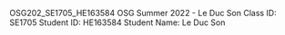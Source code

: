 OSG202_SE1705_HE163584
OSG Summer 2022 - Le Duc Son
Class ID: SE1705
Student ID: HE163584
Student Name: Le Duc Son
